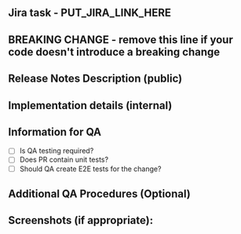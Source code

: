 ## Jira task - PUT_JIRA_LINK_HERE

## BREAKING CHANGE - remove this line if your code doesn't introduce a breaking change

## Release Notes Description (public)

<!--- DESCRIPTION USED IN THE RELEASE NOTES

Remove this comment and replace it with the description of your changes for an external audience. 
This description will be pulled into public release notes.

1. What changes are you introducing? Be clear and provide a detailed overview of your changes.
2. Why are you introducing the changes? Make the intent of the changes clear.
    - What do those changes mean for our end users?
    - Why should they care?
    - What is the context of your changes?

Additionally:

- If your changes are breaking changes, provide information on how the change affects our customers and what is required from them to be updated.
  If you think a migration guide would be useful, let TWs know in advance.
- If your changes deprecate an API, provide what is the alternative for our customers (if it exists). State clearly that an API became deprecated.
-->

## Implementation details (internal)

<!--- Describe technical implementation details for peer reviewers -->

## Information for QA

<!-- [Place an '[X]' (no spaces) in all applicable fields.] -->

- [ ] Is QA testing required?
- [ ] Does PR contain unit tests?
- [ ] Should QA create E2E tests for the change?

## Additional QA Procedures (Optional)

<!--- Describe what QA needs to do if needed -->

## Screenshots (if appropriate):

